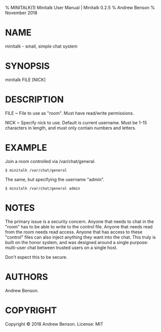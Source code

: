 % MINITALK(1) Minitalk User Manual | Minitalk 0.2.5
% Andrew Benson
% November 2018

# NAME

minitalk - small, simple chat system

# SYNOPSIS

minitalk FILE [NICK]

# DESCRIPTION

FILE
  ~ File to use as "room". Must have read/write permissions.

NICK
  ~ Specify nick to use. Default is current username. Must be 1-15 characters
in length, and must only contain numbers and letters.

# EXAMPLE

Join a room controlled via /var/chat/general.

	$ minitalk /var/chat/general

The same, but specifying the username "admin".

	$ minitalk /var/chat/general admin

# NOTES

The primary issue is a security concern. Anyone that needs to chat in the "room" has to be able to write to the control file. Anyone that needs read from the room needs read access. Anyone that has access to these "control" files can also inject anything they want into the chat. This truly is built on the honor system, and was designed around a single purpose: multi-user chat between trusted users on a single host.

Don't expect this to be secure.


# AUTHORS

Andrew Benson.

# COPYRIGHT

Copyright © 2018 Andrew Benson. License: MIT
